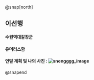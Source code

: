 @snap[north]
## 이선행
#### 수원역대갈장군
#### 유머러스함
#### 연말 계획 및 나의 사진 : ![snengggg_image](https://img.insight.co.kr/static/2018/01/03/700/3tli7ayeflsb6835s31p.jpg)
@snapend
